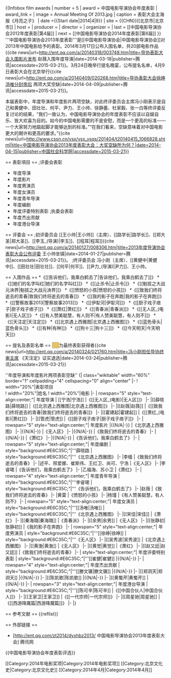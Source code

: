 {{Infobox film awards
| number              = 5
| award               = 中国电影导演协会年度表彰
| award_link          = 
| image               = Annual Meeting Of 2013.jpg
| caption             = 表彰大会主海报《月亮之子》
| date                ={{Start date|2014|4|9}} 
| site                = {{CHN}}[[北京市|北京市]]
| host                = 
| producer            = 
| director            = 
| organizer           = 
| last                = [[中国电影导演协会2012年度表彰|第4届]]
| next                = [[中国电影导演协会2014年度表彰|第6届]]
}}
'''中国电影导演协会2013年度表彰'''是[[中国电影导演协会|中国电影导演协会]]对2013年中国电影给予的表彰。2014年3月17日公布入围名单，共20部电影作品<ref>{{cite news|url=http://ent.qq.com/a/20140318/003748.htm|title=导协表彰大会入围影片发布 赵薇入围年度导演|date=2014-03-18|publisher=腾讯|accessdate=2015-03-21}}</ref>。3月24日晚举行提名晚宴，公布提名名单，4月9日表彰大会在北京举行<ref>{{cite news|url=http://ent.qq.com/a/20140409/020268.htm|title=导协表彰大会徐峥汤唯分封帝后 两项大奖空缺|date=2014-04-09|publisher=腾讯|accessdate=2015-03-21}}</ref>。

本届表彰中，年度导演和年度影片两项空缺，对此终评委员会主席冯小刚表示是自己和黄健中、田壮壮、何平、尹力、王小帅、徐静蕾、杜家毅、张一白等终评委反复讨论的结果，“我们一致认为，中国电影导演协会的年度表彰不应该以自娱自乐、皆大欢喜为目的。如今的中国电影需要的不是安慰，而是一个更高的标准——一个大家努力地踮起脚才能够达到的标准。”“在我们看来，空缺意味着对中国电影更大的期许和更高的要求。”<ref>{{cite news|url=http://www.cssn.cn/ysx/ysx_ysqs/201404/t20140415_1066828.shtml|title=中国电影导演协会2013年度表彰大会：大奖空缺所为何？|date=2014-04-15|publisher=中国社会科学网|accessdate=2015-03-21}}</ref>

== 表彰項目 == 
;评委会表彰
* 年度导演
* 年度影片
* 年度男演员
* 年度女演员
* 年度青年导演
* 年度编剧
* 年度评委特别表彰
;执委会表彰
* 年度杰出贡献
* 年度港台导演

== 评委会 ==
;初评委员会
[[王小帅|王小帅]]（主席）、[[路学长|路学长]]、[[郑大圣|郑大圣]]、[[李玉_(导演)|李玉]]、[[程耳|程耳]]<ref>{{cite news|url=http://ent.qq.com/a/20140127/008306.htm|title=2013年度导演协会表彰大会公布评委 王小帅坐镇|date=2014-01-27|publisher=腾讯|accessdate=2015-03-21}}</ref>。
;终评委员会
冯小刚（主席）、[[黄健中|黄健中]]、[[田壮壮|田壮壮]]、[[何平|何平]]、[[尹力_(导演)|尹力]]、王小帅。

== 入围作品 ==
*《[[告诉他们，我乘白鹤去了|告诉他们，我乘白鹤去了]]》
*《[[她们的名字叫红|她们的名字叫红]]》
*《[[止杀令|止杀令]]》
*《[[魁拔之大战元泱界|魁拔之大战元泱界]]》
*《[[愤怒的小孩|愤怒的小孩]]》
*《[[致我们终将逝去的青春|致我们终将逝去的青春]]》
*《[[我的影子在奔跑|我的影子在奔跑]]》
*《[[警察故事2013|警察故事2013]]》
*《[[伊犁河|伊犁河]]》
*《[[厨子戏子痞子|厨子戏子痞子]]》
*《[[萧红|萧红]]》
*《[[青春派|青春派]]》
*《[[无人区_(电影)|无人区]]》
*《[[有人赞美聪慧，有人则不|有人赞美聪慧，有人则不]]》
*《[[天注定|天注定]]》
*《[[北京遇上西雅图|北京遇上西雅图]]》
*《[[蓝色骨头|蓝色骨头]]》
*《[[有种|有种]]》
*《[[狗十三|狗十三]]》
*《[[今天明天|今天明天]]》

== 提名及表彰名单 ==
<span style="background:#E6C35C; width:50px; border:1px solid #aaa;">     </span>为最终表彰获得者<ref>{{cite news|url=http://ent.qq.com/a/20140324/021760.htm|title=冯小刚担任导协终审主席 《天注定》证实退选|date=2014-03-24|publisher=腾讯|accessdate=2015-03-21}}</ref>

''年度导演和年度影片两项表彰空缺''
{| class="wikitable" width="60%" border="1" cellpadding="4" cellspacing="0" align="center"
|-
! width="20%"|表彰项目  
! width="20%"|姓名
! width="20%"|电影
|-
| rowspan="5" style="text-align:center;"| 年度导演
| [[宁浩|宁浩]]
|《[[无人区_(电影)|无人区]]》
|-
|[[薛晓路|薛晓路]]
|《[[北京遇上西雅图|北京遇上西雅图]]》
|-
|[[赵薇|赵薇]]
|《[[致我们终将逝去的青春|致我们终将逝去的青春]]》
|-
|[[霍建起|霍建起]]
|《[[萧红_(电影)|萧红]]》
|-
|[[管虎|管虎]]
|《[[厨子戏子痞子|厨子戏子痞子]]》
|-
| rowspan="5" style="text-align:center;"| 年度影片
|{{N/A|-}}
|《北京遇上西雅图》
|-
|{{N/A|-}}
|《无人区》
|-
|{{N/A|-}}
|《致我们终将逝去的青春》
|-
|{{N/A|-}}
|《萧红》
|-
|{{N/A|-}}
|《告诉他们，我乘白鹤去了》
|-
| rowspan="5" style="text-align:center;"| 年度编剧
| style="background:#E6C35C;"|'''薛晓路
| style="background:#E6C35C;"|'''《北京遇上西雅图》
|-
|李樯
|《致我们终将逝去的青春》
|-
|述平、邢爱娜、崔斯伟、王红卫、尚可、宁浩
|《无人区》
|-
|李睿珺
|《告诉他们，我乘白鹤去了》
|-
|乙福海、苏小卫
|《萧红》
|-
| rowspan="4" style="text-align:center;"| 年度青年导演
| style="background:#E6C35C;"|'''李睿珺
| style="background:#E6C35C;"|'''《告诉他们，我乘白鹤去了》
|-
|赵薇
|《致我们终将逝去的青春》
|-
|黄雷
|《愤怒的小孩》
|-
|杨瑾
|《有人赞美聪慧，有人则不》
|-
| rowspan="5" style="text-align:center;"| 年度女演员
| style="background:#E6C35C;"|'''[[汤唯|汤唯]]
| style="background:#E6C35C;"|'''《北京遇上西雅图》
|-
|[[宋佳|宋佳]]
|《萧红》
|-
|[[秦海璐|秦海璐]]
|《青春派》
|-
|[[余男|余男]]
|《无人区》
|-
|[[张静初|张静初]]
|《我的影子在奔跑》
|-
| rowspan="5" style="text-align:center;"| 年度男演员
| style="background:#E6C35C;"|'''[[徐峥|徐峥]]
| style="background:#E6C35C;"|'''《无人区》
|-
|[[吴秀波|吴秀波]]
|《北京遇上西雅图》
|-
|[[黄渤|黄渤]]
|《无人区》
|-
|[[黄觉|黄觉]]
|《萧红》
|-
|[[赵又廷|赵又廷]]
|《致我们终将逝去的青春》
|-
| style="text-align:center;"| 年度评委特别表彰
| style="background:#E6C35C;"|'''[[崔健|崔健]]
|{{N/A|-}}
|-
| rowspan="4" style="text-align:center;"| 年度杰出贡献
| style="background:#E6C35C;"|'''[[滕文骥|滕文骥]]
|{{N/A|-}}
|-
|[[郑洞天|郑洞天]]
|{{N/A|-}}
|-
|[[陈凯歌|陈凯歌]]
|{{N/A|-}}
|-
|[[黄蜀芹|黄蜀芹]]
|{{N/A|-}}
|-
| rowspan="3" style="text-align:center;"| 年度港台导演
| style="background:#E6C35C;"|'''[[陈可辛|陈可辛]]
|《[[中国合伙人|中国合伙人]]》
|-
|[[王家卫|王家卫]]
|《[[一代宗师|一代宗师]]》
|-
|[[周星驰|周星驰]]
|《[[西游降魔篇|西游降魔篇]]》
|-
|}

== 参考文献 ==
{{reflist}}

== 外部链接 ==
* [http://ent.qq.com/zt2014/dyxhbz2013/ 中国电影导演协会2013年度表彰大会] 腾讯网

{{中国电影导演协会年度表彰评选}}

[[Category:2014年电影奖项|Category:2014年电影奖项]]
[[Category:北京文化史|Category:北京文化史]]
[[Category:2014年4月|Category:2014年4月]]